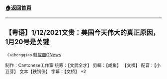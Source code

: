 ###  [:house:返回首頁](https://github.com/ourhimalayas/txt)
---

## 【粤语】1/12/2021文贵：美国今天伟大的真正原因，1月20号是关键
` Caihongqiao` [轉載自GNews](https://gnews.org/zh-hans/750951/)

制作：Cantonese工作室
统筹：【文武全才】 剪輯：【咸鱼】 【文桥】 配音：【小豆芽】 文本【铁锅侠】 字幕：【文桥】
+2
